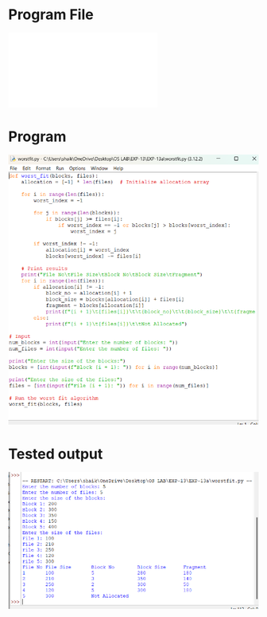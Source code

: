 # Program File
![program_file](worstfit.py)

# Program
![program](worstfit_program.png)

# Tested output
![Tested_output](worstfit_output.png)
